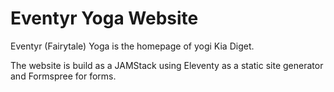 # Eventyr Yoga Website

Eventyr (Fairytale) Yoga is the homepage of yogi Kia Diget.

The website is build as a JAMStack using Eleventy as a static site generator and Formspree for forms.

